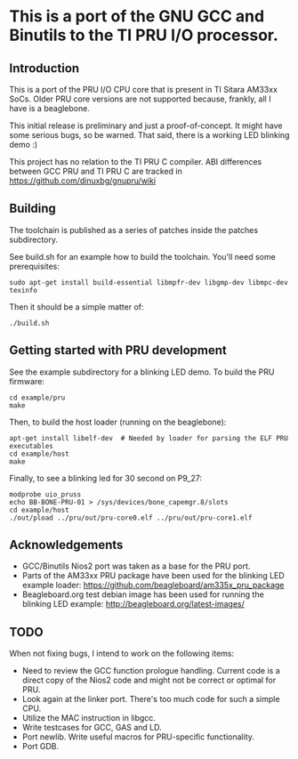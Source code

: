 # This is a port of the GNU GCC and Binutils to the TI PRU I/O processor.

## Introduction
This is a port of the PRU I/O CPU core that is present in TI Sitara AM33xx SoCs. Older PRU core versions are not supported because, frankly, all I have is a beaglebone.

This initial release is preliminary and just a proof-of-concept. It might have some serious bugs, so be warned. That said, there is a working LED blinking demo :)

This project has no relation to the TI PRU C compiler. ABI differences between GCC PRU and TI PRU C are tracked in https://github.com/dinuxbg/gnupru/wiki

## Building
The toolchain is published as a series of patches inside the patches subdirectory.

See build.sh for an example how to build the toolchain. You'll need some prerequisites:

	sudo apt-get install build-essential libmpfr-dev libgmp-dev libmpc-dev texinfo

Then it should be a simple matter of:

	./build.sh

## Getting started with PRU development
See the example subdirectory for a blinking LED demo. To build the PRU firmware:

	cd example/pru
	make

Then, to build the host loader (running on the beaglebone):

	apt-get install libelf-dev	# Needed by loader for parsing the ELF PRU executables
	cd example/host
	make

Finally, to see a blinking led for 30 second on P9_27:

	modprobe uio_pruss
	echo BB-BONE-PRU-01 > /sys/devices/bone_capemgr.8/slots
	cd example/host
	./out/pload ../pru/out/pru-core0.elf ../pru/out/pru-core1.elf

## Acknowledgements
 * GCC/Binutils Nios2 port was taken as a base for the PRU port.
 * Parts of the AM33xx PRU package have been used for the blinking LED example loader: https://github.com/beagleboard/am335x_pru_package
 * Beagleboard.org test debian image has been used for running the blinking LED example: http://beagleboard.org/latest-images/

## TODO
When not fixing bugs, I intend to work on the following items:
 * Need to review the GCC function prologue handling. Current code is a direct copy of the Nios2 code and might not be correct or optimal for PRU.
 * Look again at the linker port. There's too much code for such a simple CPU.
 * Utilize the MAC instruction in libgcc.
 * Write testcases for GCC, GAS and LD.
 * Port newlib. Write useful macros for PRU-specific functionality.
 * Port GDB.

